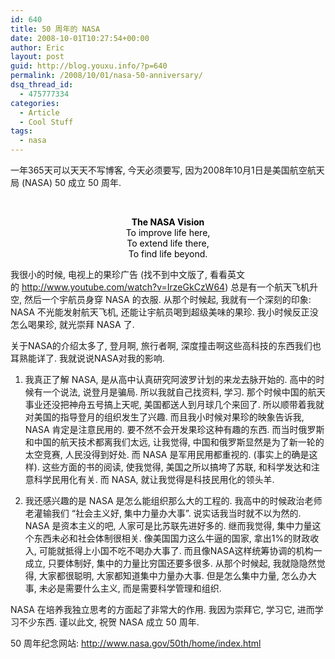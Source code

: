```yaml
---
id: 640
title: 50 周年的 NASA
date: 2008-10-01T10:27:54+00:00
author: Eric
layout: post
guid: http://blog.youxu.info/?p=640
permalink: /2008/10/01/nasa-50-anniversary/
dsq_thread_id:
  - 475777334
categories:
  - Article
  - Cool Stuff
tags:
  - nasa
---
```

一年365天可以天天不写博客, 今天必须要写, 因为2008年10月1日是美国航空航天局 (NASA) 50 成立 50 周年. 

 

<div style="text-align: center;">
  <span style="color: #000000;"><strong>The NASA Vision</strong></span>
</div>

<div style="text-align: center;">
  <span style="color: #000000;">To improve life here,</span>
</div>

<div style="text-align: center;">
  <span style="color: #000000;">To extend life there,</span>
</div>

<div style="text-align: center;">
  <span style="color: #000000;">To find life beyond.</span>
</div>

我很小的时候, 电视上的果珍广告 (找不到中文版了, 看看英文的 <http://www.youtube.com/watch?v=IrzeGkCzW64>) 总是有一个航天飞机升空, 然后一个宇航员身穿 NASA 的衣服. 从那个时候起, 我就有一个深刻的印象: NASA 不光能发射航天飞机, 还能让宇航员喝到超级美味的果珍. 我小时候反正没怎么喝果珍, 就光崇拜 NASA 了. 

关于NASA的介绍太多了, 登月啊, 旅行者啊, 深度撞击啊这些高科技的东西我们也耳熟能详了. 我就说说NASA对我的影响. 

1. 我真正了解 NASA, 是从高中认真研究阿波罗计划的来龙去脉开始的. 高中的时候有一个说法, 说登月是骗局. 所以我就自己找资料, 学习. 那个时候中国的航天事业还没把神舟五号搞上天呢, 美国都送人到月球几个来回了. 所以顺带着我就对美国的指导登月的组织发生了兴趣. 而且我小时候对果珍的映象告诉我, NASA 肯定是注意民用的. 要不然不会开发果珍这种有趣的东西. 而当时俄罗斯和中国的航天技术都离我们太远, 让我觉得, 中国和俄罗斯显然是为了新一轮的太空竞赛, 人民没得到好处. 而 NASA 是军用民用都重视的. (事实上的确是这样). 这些方面的书的阅读, 使我觉得, 美国之所以搞垮了苏联, 和科学发达和注意科学民用化有关. 而 NASA, 就让我觉得是科技民用化的领头羊. 

2. 我还感兴趣的是 NASA 是怎么能组织那么大的工程的. 我高中的时候政治老师老灌输我们 &#8220;社会主义好, 集中力量办大事&#8221;. 说实话我当时就不以为然的. NASA 是资本主义的吧, 人家可是比苏联先进好多的. 继而我觉得, 集中力量这个东西未必和社会体制很相关. 像美国国力这么牛逼的国家, 拿出1%的财政收入, 可能就抵得上小国不吃不喝办大事了. 而且像NASA这样统筹协调的机构一成立, 只要体制好, 集中的力量比穷国还要多很多. 从那个时候起, 我就隐隐然觉得, 大家都很聪明, 大家都知道集中力量办大事. 但是怎么集中力量, 怎么办大事, 未必是需要什么主义, 而是需要科学管理和组织. 

NASA 在培养我独立思考的方面起了非常大的作用. 我因为崇拜它, 学习它, 进而学习不少东西. 谨以此文, 祝贺 NASA 成立 50 周年. </p> 

50 周年纪念网站: http://www.nasa.gov/50th/home/index.html